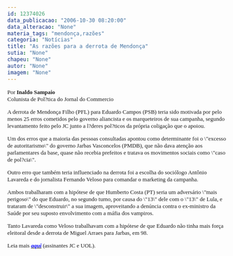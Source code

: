```yaml
---
id: 12374026
data_publicacao: "2006-10-30 08:20:00"
data_alteracao: "None"
materia_tags: "mendonça,razões"
categoria: "Notícias"
title: "As razões para a derrota de Mendonça"
sutia: "None"
chapeu: "None"
autor: "None"
imagem: "None"
---
```

<p><FONT face=Arial size=2></p>
<p><P><FONT face=Verdana>Por&nbsp;<STRONG>Inaldo Sampaio</STRONG><BR>Colunista de Pol?tica do Jornal do Commercio</FONT></P></p>
<p><P><FONT face=Verdana>A derrota de Mendonça Filho (PFL) para Eduardo Campos (PSB) teria sido motivada por pelo menos 25 erros cometidos pelo governo aliancista e os marqueteiros de sua campanha, segundo levantamento feito pelo JC junto a l?deres pol?ticos da própria coligação que o apoiou. </FONT></P></p>
<p><P><FONT face=Verdana>Um dos erros que a maioria das pessoas consultadas apontou como determinante foi o \"excesso de autoritarismo\" do governo Jarbas Vasconcelos (PMDB), que não dava atenção aos parlamentares da base, quase não recebia prefeitos e tratava os movimentos sociais como \"caso de pol?cia\".</FONT></P></p>
<p><P><FONT face=Verdana>Outro erro que também teria influenciado na derrota foi a escolha do sociólogo Antônio Lavareda e do jornalista Fernando Veloso para comandar o marketing da campanha. </FONT></P></p>
<p><P><FONT face=Verdana>Ambos trabalharam com a hipótese de que Humberto Costa (PT) seria um adversário \"mais perigoso\" do que Eduardo, no segundo turno, por causa do \"13\" dele com o \"13\" de Lula, e trataram de \"desconstruir\" a sua imagem, aproveitando a denúncia contra o ex-ministro da Saúde por seu suposto envolvimento com a máfia dos vampiros.</FONT></P></p>
<p><P><FONT face=Verdana>Tanto Lavareda como Veloso trabalhavam com a hipótese de que Eduardo não tinha mais força eleitoral desde a derrota de Miguel Arraes para Jarbas, em 98.</FONT></P><FONT face=Verdana><FONT size=2></p>
<p><P>Leia mais </FONT><A href=\"https://jc3.uol.com.br/jornal/2006/10/30/can_9.php\" target=_blank><B><I><FONT color=#0000ff size=2>aqui</B></I></FONT></A><FONT size=2> (assinantes JC e UOL).</FONT>&nbsp;</FONT></P></FONT> </p>
